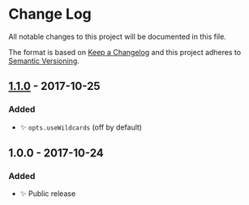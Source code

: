 # Change Log
All notable changes to this project will be documented in this file.

The format is based on [Keep a Changelog](http://keepachangelog.com/)
and this project adheres to [Semantic Versioning](http://semver.org/).

## [1.1.0] - 2017-10-25
### Added
- ✨ `opts.useWildcards` (off by default)

## 1.0.0 - 2017-10-24
### Added
- ✨ Public release

[1.1.0]: https://github.com/codsen/ast-compare/compare/v1.0.0...v1.1.0
